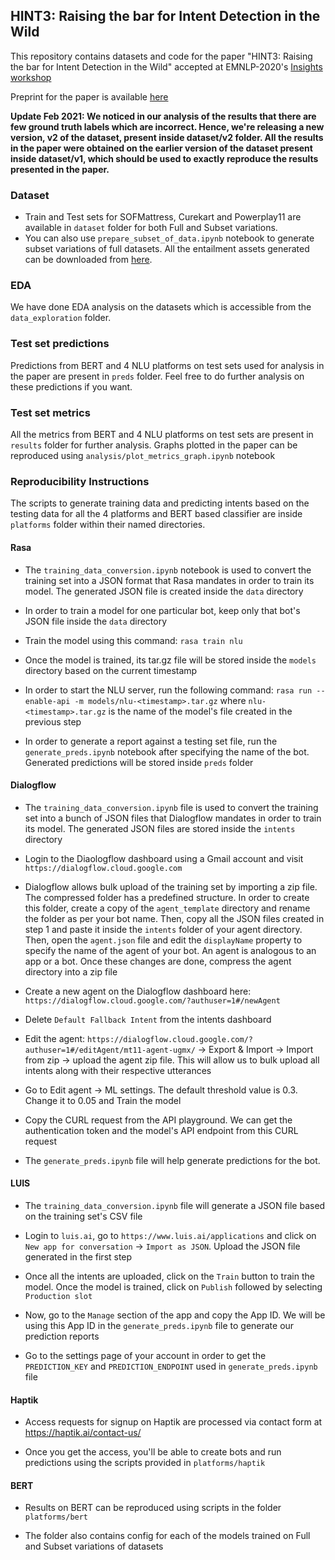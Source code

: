 ## HINT3: Raising the bar for Intent Detection in the Wild

This repository contains datasets and code for the paper
 "HINT3: Raising the bar for Intent Detection in the Wild" 
 accepted at EMNLP-2020's
  [Insights workshop](https://insights-workshop.github.io/)
  
Preprint for the paper is available [here](https://arxiv.org/abs/2009.13833)

**Update Feb 2021: We noticed in our analysis of the results that
 there are few ground truth labels which are incorrect. Hence, we're releasing 
 a new version, v2 of the dataset, present inside dataset/v2 folder. All the
  results in the paper were obtained on the earlier version of the dataset 
  present inside dataset/v1, which should be used to exactly reproduce
   the results presented in the paper.**


### Dataset

- Train and Test sets for SOFMattress, Curekart and Powerplay11
 are available in `dataset` folder for both Full and Subset variations.
- You can also use `prepare_subset_of_data.ipynb` notebook to generate
 subset variations of full datasets.  All the entailment assets
  generated can be downloaded from [here](https://drive.google.com/drive/folders/1Un97REmtSbxmcNlDgg5qX0awxFoGz0n4?usp=sharing).


### EDA

We have done EDA analysis on the datasets which is accessible
 from the `data_exploration` folder.


### Test set predictions

Predictions from BERT and 4 NLU platforms on test sets used for
 analysis in the paper are present in `preds` folder. Feel free to
  do further analysis on these predictions if you want.

### Test set metrics

All the metrics from BERT and 4 NLU platforms on test sets
 are present in `results` folder for further analysis. Graphs plotted in
  the paper can be reproduced using `analysis/plot_metrics_graph.ipynb` 
  notebook 


### Reproducibility Instructions

The scripts to generate training data and predicting intents
 based on the testing data for all the 4 platforms and BERT 
 based classifier are inside `platforms` folder within
  their named directories.


#### Rasa

- The `training_data_conversion.ipynb` notebook is used to
 convert the training set into a JSON format that Rasa
  mandates in order to train its model. The generated JSON
   file is created inside the `data` directory

- In order to train a model for one particular bot, keep only
 that bot's JSON file inside the `data` directory

- Train the model using this command: `rasa train nlu`

- Once the model is trained, its tar.gz file will be stored
 inside the `models` directory based on the current timestamp

- In order to start the NLU server, run the following command:
 `rasa run --enable-api -m models/nlu-<timestamp>.tar.gz` where
  `nlu-<timestamp>.tar.gz` is the name of the model's file
   created in the previous step

- In order to generate a report against a testing set file,
 run the `generate_preds.ipynb` notebook after specifying the
  name of the bot. Generated predictions will be stored inside
   `preds` folder



#### Dialogflow
- The `training_data_conversion.ipynb` file is used to convert
 the training set into a bunch of JSON files that Dialogflow
  mandates in order to train its model. The generated JSON files
   are stored inside the `intents` directory

- Login to the Diaologflow dashboard using a Gmail account
 and visit `https://dialogflow.cloud.google.com`

- Dialogflow allows bulk upload of the training set by
 importing a zip file. The compressed folder has a predefined
  structure. In order to create this folder, create a copy of
   the `agent_template` directory and rename the folder as
    per your bot name. Then, copy all the JSON files created
     in step 1 and paste it inside the `intents` folder of your
      agent directory. Then, open the `agent.json` file and edit
       the `displayName` property to specify the name of the
        agent of your bot. An agent is analogous to an app or
         a bot. Once these changes are done, compress the agent
          directory into a zip file

- Create a new agent on the Dialogflow dashboard
 here: `https://dialogflow.cloud.google.com/?authuser=1#/newAgent`

- Delete `Default Fallback Intent` from the intents dashboard

- Edit the agent: `https://dialogflow.cloud.google.com/?authuser=1#/editAgent/mt11-agent-ugmx/` -> Export & Import -> Import from zip -> upload the agent zip file. This will allow us to bulk upload all intents along with their respective utterances

- Go to Edit agent -> ML settings. The default threshold value
 is 0.3. Change it to 0.05 and Train the model

- Copy the CURL request from the API playground. We can get
 the authentication token and the model's API endpoint from
  this CURL request

- The `generate_preds.ipynb` file will help generate predictions
 for the bot.


#### LUIS
- The `training_data_conversion.ipynb` file will generate
 a JSON file based on the training set's CSV file

- Login to `luis.ai`, go to `https://www.luis.ai/applications`
 and click on `New app for conversation` -> `Import as JSON`.
  Upload the JSON file generated in the first step

- Once all the intents are uploaded, click on the `Train` button
 to train the model. Once the model is trained, click on
  `Publish` followed by selecting `Production slot`

- Now, go to the `Manage` section of the app and copy the
 App ID. We will be using this App ID in the `generate_preds.ipynb` file to generate our prediction reports

- Go to the settings page of your account in order to get
 the `PREDICTION_KEY` and `PREDICTION_ENDPOINT` used in
  `generate_preds.ipynb` file

#### Haptik

- Access requests for signup on Haptik are processed via contact
 form at https://haptik.ai/contact-us/

- Once you get the access, you'll be able to create bots
 and run predictions using the scripts provided in
  `platforms/haptik`


#### BERT

- Results on BERT can be reproduced using scripts in the
 folder `platforms/bert`

- The folder also contains config for each of the models
 trained on Full and Subset variations of datasets